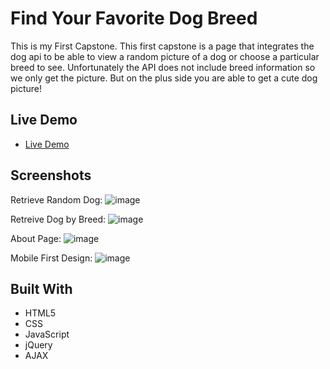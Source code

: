# Find Your Favorite Dog Breed

This is my First Capstone.
This first capstone is a page that integrates the dog api to be able to view a random picture of a dog or choose a particular breed to see. Unfortunately the API does not include breed information so we only get the picture. But on the plus side you are able to get a cute dog picture!

## Live Demo

- [Live Demo](https://Capstone1--MattEubanks.repl.co)

## Screenshots

Retrieve Random Dog:
![image](https://user-images.githubusercontent.com/1865449/47252115-f7a37b00-d3f3-11e8-88c9-f7473e101851.PNG)

Retreive Dog by Breed:
![image](https://user-images.githubusercontent.com/1865449/47252119-186bd080-d3f4-11e8-8aae-74d6f9f4809b.PNG)

About Page:
![image](https://user-images.githubusercontent.com/1865449/47252122-2faabe00-d3f4-11e8-8b01-7ef3a3db366f.PNG)

Mobile First Design:
![image](https://user-images.githubusercontent.com/1865449/47252150-98923600-d3f4-11e8-902b-64300eee5874.PNG)

## Built With

- HTML5
- CSS
- JavaScript
- jQuery
- AJAX
